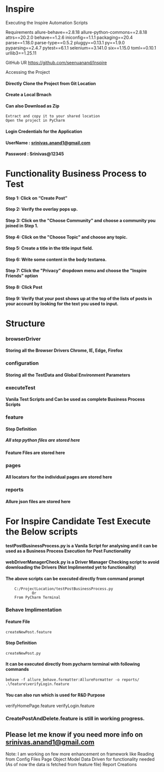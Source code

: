  # Inspire
Executing the Inspire  Automation Scripts

Requirements
allure-behave==2.8.18
allure-python-commons==2.8.18
attrs==20.2.0
behave==1.2.6
iniconfig==1.1.1
packaging==20.4
parse==1.18.0
parse-type==0.5.2
pluggy==0.13.1
py==1.9.0
pyparsing==2.4.7
pytest==6.1.1
selenium==3.141.0
six==1.15.0
toml==0.10.1
urllib3==1.25.11


GitHub UR
https://github.com/seenuanand/Inspire

Accessing the Project 

#### Directly Clone the Project from Git Location
#### Create a Local Brnach

#### Can also Download as Zip
	Extract and copy it to your shared location
	Open the project in PyCharm

#### Login Credentials for the Application
#### UserName : srinivas.anand1@gmail.com
#### Password : Srinivas@12345

# Functionality Business Process to Test
#### Step 1: Click on “Create Post”
#### Step 2: Verify the overlay pops up.
#### Step 3: Click on the "Choose Community" and choose a community you joined in Step 1.
#### Step 4: Click on the "Choose Topic" and choose any topic.
#### Step 5: Create a title in the title input field.
#### Step 6: Write some content in the body textarea.
#### Step 7: Click the "Privacy" dropdown menu and choose the "Inspire Friends" option
#### Step 8: Click Post
#### Step 9: Verify that your post shows up at the top of the lists of posts in your account by looking for the text you used to input. 

# Structure
### browserDriver
#### Storing all the Browser Drivers Chrome, IE, Edge, Firefox
### configuration
#### Storing all the TestData and Global  Environment Parameters
### executeTest
#### Vanila Test Scripts and Can be used as complete Business Process Scripts
### feature
#### Step Definition
##### All step python files are stored here
#### Feature Files are stored here
### pages
#### All locators for the individual pages are stored here
### reports
#### Allure json files are stored here

# For Inspire Candidate Test Execute the Below scripts
#### testPostBusinessProcess.py is a Vanila Script for analysing and it can be used as a Business Process Execution for Post Functionality
#### webDriverManagerCheck.py is a  Driver Manager Checking script to avoid downloading the Drivers (Not Implimented yet to functionality)
#### The above scripts can be executed directly from command prompt
		C:/ProjectLocation/testPostBusinessProcess.py
				Or
		From PyCharm Terminal

### Behave Implimentation
#### Feature File
	createNewPost.feature
#### Step Definition
	createNewPost.py
#### It can be executed directly from pycharm terminal with following commands
	behave -f allure_behave.formatter:AllureFormatter -o reports/ .\feature\verifyLogin.feature

#### You can also run which is used for R&D Purpose
verifyHomePage.feature
verifyLogin.feature 

### CreatePostAndDelete.feature is still in working progress.

## Please let me know if you need more info on srinivas.anand1@gmail.com

Note:  I am working on few more enhancement on framework like 
		Reading from Config Files
		Page Object Model
		Data Driven for functionality needed (As of now the data is fetched from feature file)
		Report Creations
